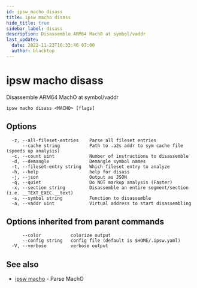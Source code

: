 ```yaml
---
id: ipsw_macho_disass
title: ipsw macho disass
hide_title: true
sidebar_label: disass
description: Disassemble ARM64 MachO at symbol/vaddr
last_update:
  date: 2022-11-23T16:33:46-07:00
  author: blacktop
---
```

# ipsw macho disass

Disassemble ARM64 MachO at symbol/vaddr

```
ipsw macho disass <MACHO> [flags]
```

## Options

```
  -z, --all-fileset-entries    Parse all fileset entries
      --cache string           Path to .a2s addr to sym cache file (speeds up analysis)
  -c, --count uint             Number of instructions to disassemble
  -d, --demangle               Demangle symbol names
  -t, --fileset-entry string   Which fileset entry to analyze
  -h, --help                   help for disass
  -j, --json                   Output as JSON
  -q, --quiet                  Do NOT markup analysis (Faster)
  -x, --section string         Disassemble an entire segment/section (i.e. __TEXT_EXEC.__text)
  -s, --symbol string          Function to disassemble
  -a, --vaddr uint             Virtual address to start disassembling
```

## Options inherited from parent commands

```
      --color           colorize output
      --config string   config file (default is $HOME/.ipsw.yaml)
  -V, --verbose         verbose output
```

## See also

* [ipsw macho](/docs/cli/macho/ipsw_macho)	 - Parse MachO

